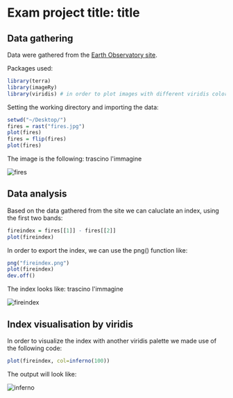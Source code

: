 
# Exam project title: title

## Data gathering

Data were gathered from the [Earth Observatory site](https://earthobservatory.nasa.gov/).

Packages used:

``` r
library(terra)
library(imageRy)
library(viridis) # in order to plot images with different viridis color ramp palettes
```

Setting the working directory and importing the data:

``` r
setwd("~/Desktop/")
fires = rast("fires.jpg")
plot(fires)
fires = flip(fires)
plot(fires)
```

The image is the following: trascino l'immagine

![fires](https://github.com/user-attachments/assets/e0f07ba3-8883-4b8b-b9e8-8e1a2049f296)

## Data analysis

Based on the data gathered from the site we can caluclate an index, using the first two bands:

``` r
fireindex = fires[[1]] - fires[[2]]
plot(fireindex)
```

In order to export the index, we can use the png() function like:

``` r
png("fireindex.png")
plot(fireindex)
dev.off()
```

The index looks like: trascino l'immagine

![fireindex](https://github.com/user-attachments/assets/0690737f-e49b-4b94-9178-29ad76804765)

## Index visualisation by viridis

In order to visualize the index with another viridis palette we made use of the following code:

``` r
plot(fireindex, col=inferno(100))
```

The output will look like:

![inferno](https://github.com/user-attachments/assets/9bab43f4-5374-4e4d-9115-25a1c234fea6)
